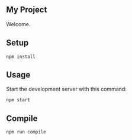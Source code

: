 My Project
---

Welcome.



Setup
---

```
npm install
```

Usage
---

Start the development server with this command:

```
npm start
```


Compile
---

```
npm run compile
```
